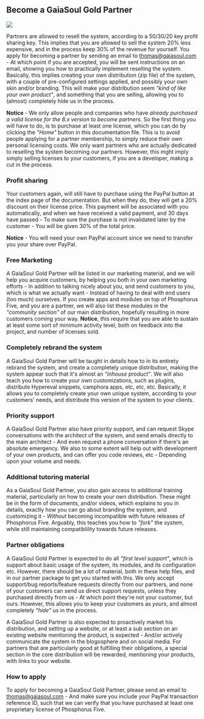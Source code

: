 ## Become a GaiaSoul Gold Partner

<img class="desktop-help-icon-image" src="/modules/desktop/media/logo.svg" />

Partners are allowed to resell the system, according to a 50/30/20 key profit sharing key. This implies that
you are allowed to sell the system 20% less expensive, and in the process keep 30% of the revenue for yourself.
You apply for becoming a partner by sending an email to thomas@gaiasoul.com - At which point if you are accepted,
you will be sent instructions on an email, showing you how to practically implement reselling the system.
Basically, this implies creating your own distribution (zip file) of the system, with a couple of pre-configured
settings applied, and possibly your own skin and/or branding. This will make your distribution seem
_"kind of like your own product"_, and something that you are selling, allowing you to (almost) completely
hide us in the process.

**Notice** - We only allow people and companies who have _already purchased a valid license for the 8.x version
to become partners_. So the first thing you will have to do, is to purchase at least one license, which you can
do by clicking the _"Home"_ button in this documentation file. This is to avoid people applying for a partner
membership, to simply reduce their own personal licensing costs. We only want partners who are actually dedicated
to reselling the system becoming our partners. However, this mght imply simply selling licenses to your customers,
if you are a developer, making a cut in the process.

### Profit sharing

Your customers again, will still have to purchase using the PayPal button at the index page of the documentation.
But when they do, they will get a 20% discount on their license price. This payment will be associated with
you automatically, and when we have received a valid payment, and 30 days have passed - To make sure the purchase
is not invalidated later by the customer - You will be given 30% of the total price.

**Notice** - You will need your own PayPal account since we need to transfer you your share over PayPal.

### Free Marketing

A GaiaSoul Gold Partner will be listed in our marketing material, and we will help you acquire customers, by
helping you both in your own marketing efforts - In addition to talking nicely about you, and send customers
to you, which is what we actually want - Instead of having to deal with end users (too much) ourselves.
If you create apps and modules on top of Phosphorus Five, and you are a partner, we will also list these
modules in the _"community section"_ of our main distribution, hopefully resulting in more customers coming
your way. **Notice**, this require that you are able to sustain at least some sort of minimum activity level,
both on feedback into the project, and number of licenses sold.

### Completely rebrand the system

A GaiaSoul Gold Partner will be taught in details how to in its entirety rebrand the system, and create a
completely unique distribution, making the system appear such that it's almost an _"inhouse product"_. We
will also teach you how to create your own customizations, such as plugins, distribute Hypereval snippets,
camphora apps, etc, etc, etc. Basically, it allows you to completely create your own unique system, according
to your customers' needs, and distribute this version of the system to your clients.

### Priority support

A GaiaSoul Gold Partner also have priority support, and can request Skype conversations with the architect of
the system, and send emails directly to the main architect - And even request a phone conversation if there's
an absolute emergency. We also to some extent will help out with development of your own products, and can
offer you code reviews, etc - Depending upon your volume and needs.

### Additional tutoring material

As a GaiaSoul Gold Partner, you also gain access to additional training material, particularly on how to create
your own distribution. These might be in the form of documents, and/or videos, which explains to you in details,
exactly how you can go about branding the system, and customizing it - _Without_ becoming incompatible with future
releases of Phosphorus Five. Arguably, this teaches you how to _"fork"_ the system, while still maintaining
compatiblility towards future releases.

### Partner obligations

A GaiaSoul Gold Partner is expected to do all _"first level support"_, which is support about basic usage
of the system, its modules, and its configuration etc. However, there should be a lot of material, both in
these help files, and in our partner package to get you started with this. We only accept support/bug
reports/feature requests directly from our partners, and none of your customers can send us direct support
requests, unless they purchased directly from us - At which point they're not your customer, but ours.
However, this allows you to keep your customers as _yours_, and almost completely _"hide"_ us in the process.

A GaiaSoul Gold Partner is also expected to proactively market his distribution, and setting up a website,
or at least a sub section on an existing website mentioning the product, is expected - And/or actively
communicate the system in the blogosphere and on social media. For partners that are particularly good at
fulfilling their obligations, a special section in the core distribution will be rewarded, mentioning
your products, with links to your website.

### How to apply

To apply for becoming a GaiaSoul Gold Partner, please send an email to thomas@gaiasoul.com - And make sure
you include your PayPal transaction reference ID, such that we can verify that you have purchased at least
one proprietary license of Phosphorus Five.
